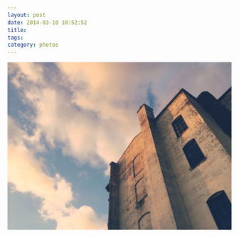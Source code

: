 ```yaml
---
layout: post
date: 2014-03-10 10:52:52
title: 
tags:
category: photos
---
```


![title](/assets/photoblog/museum-back.jpg)